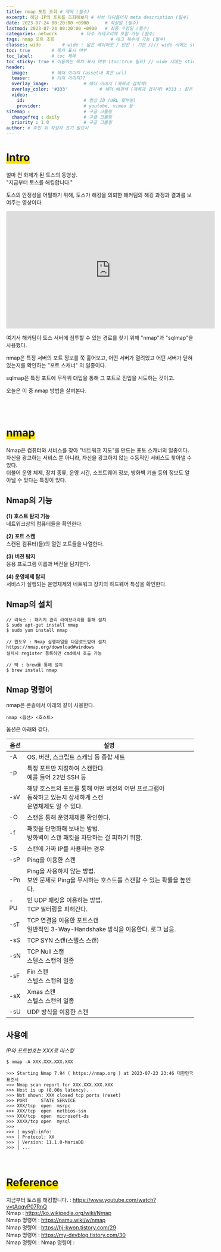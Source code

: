 ```yaml
---
title: nmap 포트 조회 # 제목 (필수)
excerpt: 해당 IP의 포트를 조회해보자 # 서브 타이틀이자 meta description (필수)
date: 2023-07-24 00:20:00 +0900      # 작성일 (필수)
lastmod: 2023-07-24 00:20:00 +0900   # 최종 수정일 (필수)
categories: network         # 다수 카테고리에 포함 가능 (필수)
tags: nmap 포트 조회                     # 태그 복수개 가능 (필수)
classes: wide        # wide : 넓은 레이아웃 / 빈칸 : 기본 //// wide 시에는 sticky toc 불가
toc: true        # 목차 표시 여부
toc_label:       # toc 제목
toc_sticky: true # 이동하는 목차 표시 여부 (toc:true 필요) // wide 시에는 sticky toc 불가
header: 
  image:         # 헤더 이미지 (asset내 혹은 url)
  teaser:        # 티저 이미지??
  overlay_image:             # 헤더 이미지 (제목과 겹치게)
  overlay_color: '#333'            # 헤더 배경색 (제목과 겹치게) #333 : 짙은 회색 (필수)
  video:
    id:                      # 영상 ID (URL 뒷부분)
    provider:                # youtube, vimeo 등
sitemap :                    # 구글 크롤링
  changefreq : daily         # 구글 크롤링
  priority : 1.0             # 구글 크롤링
author: # 주인 외 작성자 표기 필요시
---
```

<!--postNo: 20230723_003-->

# <span style='background:linear-gradient(to top, #FFE400 50%, transparent 50%)'>Intro</span>  

얼마 전 화제가 된 토스의 동영상.  
"지금부터 토스를 해킹합니다."  

토스의 안정성을 어필하기 위해, 토스가 해킹을 의뢰한 해커팀의 해킹 과정과 결과를 보여주는 영상이다.  

<iframe width="560" height="315" src="https://www.youtube.com/embed/tAqgvP07RnQ" title="YouTube video player" frameborder="0" allow="accelerometer; autoplay; clipboard-write; encrypted-media; gyroscope; picture-in-picture; web-share" allowfullscreen></iframe>  

<br>

여기서 해커팀이 토스 서버에 침투할 수 있는 경로를 찾기 위해 "nmap"과 "sqlmap"을 사용했다.  

nmap은 특정 서버의 포트 정보를 쭉 훑어보고, 어떤 서버가 열려있고 어떤 서버가 닫혀있는지를 확인하는 "포트 스캐너" 의 일종이다.  

sqlmap은 특정 포트에 무작위 대입을 통해 그 포트로 진입을 시도하는 것이고.  

오늘은 이 중 nmap 방법을 살펴본다.  

<br>
<br>

# <span style='background:linear-gradient(to top, #FFE400 50%, transparent 50%)'>nmap</span>  

Nmap은 컴퓨터와 서비스를 찾아 "네트워크 지도"를 만드는 포토 스캐너의 일종이다.  
자신을 광고하는 서비스 뿐 아니라, 자신을 광고하지 않는 수동적인 서비스도 찾아낼 수 있다.  
더불어 운영 체제, 장치 종류, 운영 시간, 소프트웨어 정보, 방화벽 기술 등의 정보도 알아낼 수 있다는 특징이 있다.  

## Nmap의 기능

**(1) 호스트 탐지 기능**  
네트워크상의 컴퓨터들을 확인한다.  

**(2) 포트 스캔**  
스캔된 컴퓨터(들)의 열린 포트들을 나열한다.  

**(3) 버전 탐지**  
응용 프로그램 이름과 버전을 탐지한다.  

**(4) 운영체제 탐지**  
서비스가 실행되는 운영체제와 네트워크 장치의 하드웨어 특성을 확인한다.  

## Nmap의 설치  

```terminal
// 리눅스 : 패키지 관리 라이브러리를 통해 설치
$ sudo apt-get install nmap
$ sudo yum install nmap

// 윈도우 : Nmap 실행파일을 다운로드받아 설치
https://nmap.org/download#windows
설치시 register 등록하면 cmd에서 호출 가능

// 맥 : brew를 통해 설치
$ brew install nmap
```

## Nmap 명령어  

nmap은 콘솔에서 아래와 같이 사용한다.  

```terminal
nmap <옵션> <호스트>
```

옵션은 아래와 같다.  

|옵션|설명|
|---|---|
|-A|OS, 버전, 스크립트 스캐닝 등 종합 세트|
|-p|특정 포트만 지정하여 스캔한다.<br>예를 들어 22번 SSH 등|
|-sV|해당 호스트의 포트를 통해 어떤 버전의 어떤 프로그램이<br>동작하고 있는지 상세하게 스캔<br>운영체제도 알 수 있다.|
|-O|스캔을 통해 운영체제를 확인한다.|
|-f|패킷을 단편화해 보내는 방법.<br>방화벽이 스캔 패킷을 차단하는 걸 피하기 위함.|
|-S|스캔에 가짜 IP를 사용하는 경우|
|-sP|Ping을 이용한 스캔|
|-Pn|Ping을 사용하지 않는 방법.<br>보안 문제로 Ping을 무시하는 호스트를 스캔할 수 있는 확률을 높인다.|
|-PU|빈 UDP 패킷을 이용하는 방법.<br>TCP 필터링을 피해간다.|
|-sT|TCP 연결을 이용한 포트스캔<br>일반적인 3-Way-Handshake 방식을 이용한다. 로그 남음.|
|-sS|TCP SYN 스캔(스텔스 스캔)<br>|
|-sN|TCP Null 스캔<br>스텔스 스캔의 일종|
|-sF|Fin 스캔<br>스텔스 스캔의 일종|
|-sX|Xmas 스캔<br>스텔스 스캔의 일종|
|-sU|UDP 방식을 이용한 스캔|

## 사용예  

<i>IP와 포트번호는 XXX로 마스킹</i>

```terminal
$ nmap -A XXX.XXX.XXX.XXX

>>> Starting Nmap 7.94 ( https://nmap.org ) at 2023-07-23 23:46 대한민국 표준시
>>> Nmap scan report for XXX.XXX.XXX.XXX
>>> Host is up (0.00s latency).
>>> Not shown: XXX closed tcp ports (reset)
>>> PORT     STATE SERVICE
>>> XXX/tcp  open  msrpc
>>> XXX/tcp  open  netbios-ssn
>>> XXX/tcp  open  microsoft-ds
>>> XXXX/tcp open  mysql
>>> 
>>> | mysql-info:
>>> | Protocol: XX
>>> | Version: 11.1.0-MariaDB
>>> | ...
```

<br>

# <span style='background:linear-gradient(to top, #FFE400 50%, transparent 50%)'>Reference</span>

지금부터 토스를 해킹합니다. : https://www.youtube.com/watch?v=tAqgvP07RnQ  
Nmap : https://ko.wikipedia.org/wiki/Nmap  
Nmap 명령어 : https://namu.wiki/w/nmap  
Nmap 명령어 : https://hj-kwon.tistory.com/29  
Nmap 명령어 : https://my-devblog.tistory.com/30  
Nmap 명령어 : 
Nmap 명령어 : 
